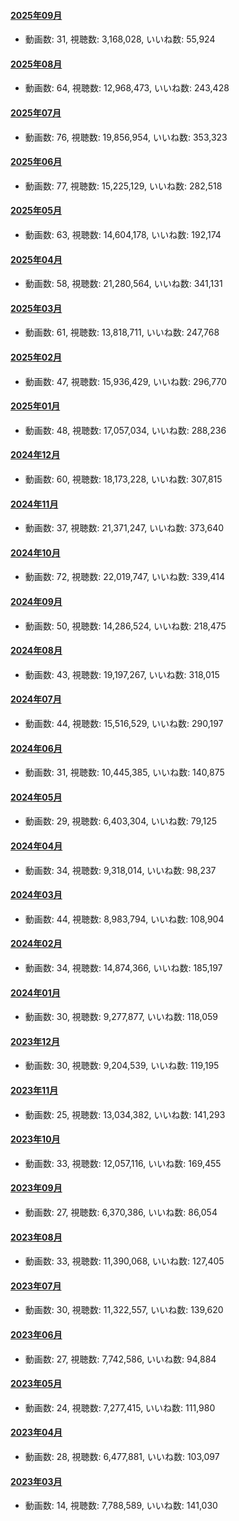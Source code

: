 #### [2025年09月](videos/202509 "wikilink")

-   動画数: 31, 視聴数: 3,168,028, いいね数: 55,924

#### [2025年08月](videos/202508 "wikilink")

-   動画数: 64, 視聴数: 12,968,473, いいね数: 243,428

#### [2025年07月](videos/202507 "wikilink")

-   動画数: 76, 視聴数: 19,856,954, いいね数: 353,323

#### [2025年06月](videos/202506 "wikilink")

-   動画数: 77, 視聴数: 15,225,129, いいね数: 282,518

#### [2025年05月](videos/202505 "wikilink")

-   動画数: 63, 視聴数: 14,604,178, いいね数: 192,174

#### [2025年04月](videos/202504 "wikilink")

-   動画数: 58, 視聴数: 21,280,564, いいね数: 341,131

#### [2025年03月](videos/202503 "wikilink")

-   動画数: 61, 視聴数: 13,818,711, いいね数: 247,768

#### [2025年02月](videos/202502 "wikilink")

-   動画数: 47, 視聴数: 15,936,429, いいね数: 296,770

#### [2025年01月](videos/202501 "wikilink")

-   動画数: 48, 視聴数: 17,057,034, いいね数: 288,236

#### [2024年12月](videos/202412 "wikilink")

-   動画数: 60, 視聴数: 18,173,228, いいね数: 307,815

#### [2024年11月](videos/202411 "wikilink")

-   動画数: 37, 視聴数: 21,371,247, いいね数: 373,640

#### [2024年10月](videos/202410 "wikilink")

-   動画数: 72, 視聴数: 22,019,747, いいね数: 339,414

#### [2024年09月](videos/202409 "wikilink")

-   動画数: 50, 視聴数: 14,286,524, いいね数: 218,475

#### [2024年08月](videos/202408 "wikilink")

-   動画数: 43, 視聴数: 19,197,267, いいね数: 318,015

#### [2024年07月](videos/202407 "wikilink")

-   動画数: 44, 視聴数: 15,516,529, いいね数: 290,197

#### [2024年06月](videos/202406 "wikilink")

-   動画数: 31, 視聴数: 10,445,385, いいね数: 140,875

#### [2024年05月](videos/202405 "wikilink")

-   動画数: 29, 視聴数: 6,403,304, いいね数: 79,125

#### [2024年04月](videos/202404 "wikilink")

-   動画数: 34, 視聴数: 9,318,014, いいね数: 98,237

#### [2024年03月](videos/202403 "wikilink")

-   動画数: 44, 視聴数: 8,983,794, いいね数: 108,904

#### [2024年02月](videos/202402 "wikilink")

-   動画数: 34, 視聴数: 14,874,366, いいね数: 185,197

#### [2024年01月](videos/202401 "wikilink")

-   動画数: 30, 視聴数: 9,277,877, いいね数: 118,059

#### [2023年12月](videos/202312 "wikilink")

-   動画数: 30, 視聴数: 9,204,539, いいね数: 119,195

#### [2023年11月](videos/202311 "wikilink")

-   動画数: 25, 視聴数: 13,034,382, いいね数: 141,293

#### [2023年10月](videos/202310 "wikilink")

-   動画数: 33, 視聴数: 12,057,116, いいね数: 169,455

#### [2023年09月](videos/202309 "wikilink")

-   動画数: 27, 視聴数: 6,370,386, いいね数: 86,054

#### [2023年08月](videos/202308 "wikilink")

-   動画数: 33, 視聴数: 11,390,068, いいね数: 127,405

#### [2023年07月](videos/202307 "wikilink")

-   動画数: 30, 視聴数: 11,322,557, いいね数: 139,620

#### [2023年06月](videos/202306 "wikilink")

-   動画数: 27, 視聴数: 7,742,586, いいね数: 94,884

#### [2023年05月](videos/202305 "wikilink")

-   動画数: 24, 視聴数: 7,277,415, いいね数: 111,980

#### [2023年04月](videos/202304 "wikilink")

-   動画数: 28, 視聴数: 6,477,881, いいね数: 103,097

#### [2023年03月](videos/202303 "wikilink")

-   動画数: 14, 視聴数: 7,788,589, いいね数: 141,030

